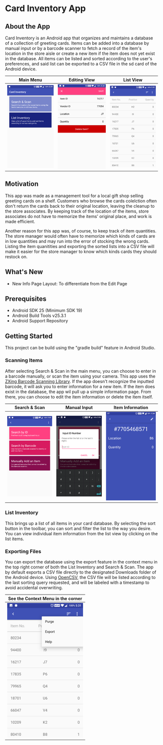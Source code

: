 # Card Inventory App
## About the App
Card Inventory is an Android app that organizes and maintains a database of a collection of greeting cards. Items can be added into a database by manual input or by a barcode scanner to fetch a record of the item's location in the store aisle or create a new item if the item does not yet exist in the database. All items can be listed and sorted according to the user's preferences, and said list can be exported to a CSV file in the sd card of the Android device.

|Main Menu|Editing View|List View|
|---|---|---|
|<img src="/screenshots/Screenshot_20170818-172958.png" width="250px" height="auto">|<img src="/screenshots/Screenshot_20170818-173101.png" width="250px" height="auto">|<img src="/screenshots/Screenshot_20170818-173050.png" width="250px" height="auto">|

## Motivation
This app was made as a management tool for a local gift shop selling greeting cards on a shelf. Customers who browse the cards colelction often don't return the cards back to their original location, leaving the cleanup to the store associates. By keeping track of the location of the items, store associates do not have to memorize the items' original place, and work is made efficient.

Another reason for this app was, of course, to keep track of item quantities. The store manager would often have to memorize which kinds of cards are in low quantities and may run into the error of stocking the wrong cards. Listing the item quanitities and exporting the sorted lists into a CSV file will make it easier for the store manager to know which kinds cards they should restock on.
## What's New
* New Info Page Layout: To differentiate from the Edit Page

## Prerequisites
* Android SDK 25 (Minimum SDK 19)
* Android Build Tools v25.3.1
* Android Support Repository

## Getting Started
This project can be build using the "gradle build" feature in Android Studio.

### Scanning Items
After selecting Search & Scan in the main menu, you can choose to enter in a barcode manually, or scan the item using your camera. This app uses the [ZXing Barcode Scanning Library](https://github.com/zxing/zxing). If the app doesn't recognize the inputted barcode, it will ask you to enter information for a new item. If the item does exist in the database, the app wil pull up a simple information page. From there, you can choose to edit the item information or delete the item itself.

|Search & Scan|Manual Input|Item Information|
|---|---|---|
|<img src="/screenshots/Screenshot_20170818-173006.png" width="250px" height="auto">|<img src="/screenshots/Screenshot_20170818-173418.png" width="250px" height="auto">|<img src="/screenshots/Screenshot_20170831-133441.png" width="250px" height="auto">|

### List Inventory
This brings up a list of all items in your card database. By selecting the sort button in the toolbar, you can sort and filter the list to the way you desire. You can view individual item information from the list view by clicking on the list items.

### Exporting Files
You can export the database using the export feature in the context menu in the top right corner of both the List Inventory and Search & Scan. The app by default exports a CSV file directly to the designated Downloads folder of the Android device. Using [OpenCSV](http://opencsv.sourceforge.net/), the CSV file will be listed according to the last sorting query requested, and will be labeled with a timestamp to avoid accidental overwriting.

|See the Context Menu in the corner|
|---|
|<img src="/screenshots/Screenshot_20170818-173111.png" width="250px" height="auto">|
